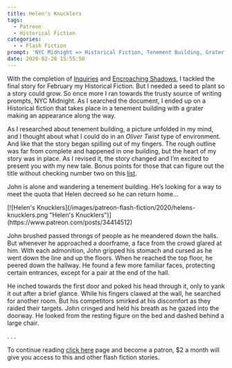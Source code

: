 ```yaml
---
title: Helen's Knucklers
tags:
  - Patreon
  - Historical Fiction
categories:
  - - Flash Fiction
prompt: 'NYC Midnight => Historical Fiction, Tenement Building, Grater'
date: 2020-02-28 15:55:50
---
```


With the completion of [Inquiries](/archives/2020/02/12/inquiries) and [Encroaching Shadows](/archives/2020/02/24/encroaching-shadow/), I tackled the final story for February my Historical Fiction. But I needed a seed to plant so a story could grow. So once more I ran towards the trusty source of writing prompts, NYC Midnight. As I searched the document, I ended up on a Historical fiction that takes place in a tenement building with a grater making an appearance along the way.<!-- more -->

As I researched about tenement building, a picture unfolded in my mind, and I thought about what I could do in an *Oliver Twist* type of environment. And like that the story began spilling out of my fingers. The rough outline was far from complete and happened in one building, but the heart of my story was in place. As I revised it, the story changed and I’m excited to present you with my new tale. Bonus points for those that can figure out the title without checking number two on this [list](https://www.mentalfloss.com/article/87735/17-slangy-terms-pickpockets-put-your-wallet).

John is alone and wandering a tenement building. He’s looking for a way to meet the quota that Helen decreed so he can return home...

<div class="center">[![Helen's Knucklers](/images/patreon-flash-fiction/2020/helens-knucklers.png "Helen's Knucklers")](https://www.patreon.com/posts/34414512)</div>

John brushed passed throngs of people as he meandered down the halls. But whenever he approached a doorframe, a face from the crowd glared at him. With each admonition, John gripped his stomach and cursed as he went down the line and up the floors. When he reached the top floor, he peered down the hallway. He found a few more familiar faces, protecting certain entrances, except for a pair at the end of the hall.

He inched towards the first door and poked his head through it, only to yank it out after a brief glance. While his fingers clawed at the wall, he searched for another room. But his competitors smirked at his discomfort as they raided their targets. John cringed and held his breath as he gazed into the doorway. He looked from the resting figure on the bed and dashed behind a large chair.<div class="center story-ellipses">.
.
.
</div>

To continue reading [click here](https://www.patreon.com/posts/34414512) page and become a patron, $2 a month will give you access to this and other flash fiction stories.